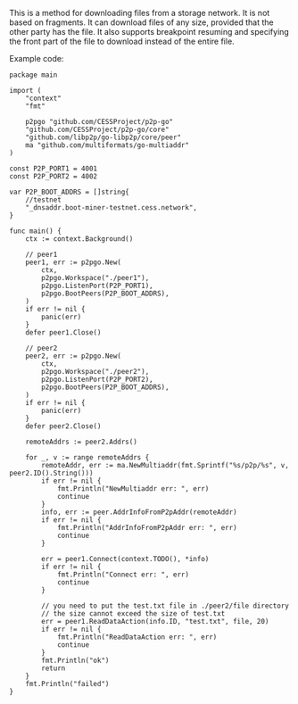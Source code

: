 This is a method for downloading files from a storage network. It is not based on fragments. It can download files of any size, provided that the other party has the file. It also supports breakpoint resuming and specifying the front part of the file to download instead of the entire file.

Example code:
```golang
package main

import (
	"context"
	"fmt"

	p2pgo "github.com/CESSProject/p2p-go"
	"github.com/CESSProject/p2p-go/core"
	"github.com/libp2p/go-libp2p/core/peer"
	ma "github.com/multiformats/go-multiaddr"
)

const P2P_PORT1 = 4001
const P2P_PORT2 = 4002

var P2P_BOOT_ADDRS = []string{
	//testnet
	"_dnsaddr.boot-miner-testnet.cess.network",
}

func main() {
	ctx := context.Background()

	// peer1
	peer1, err := p2pgo.New(
		ctx,
		p2pgo.Workspace("./peer1"),
		p2pgo.ListenPort(P2P_PORT1),
		p2pgo.BootPeers(P2P_BOOT_ADDRS),
	)
	if err != nil {
		panic(err)
	}
	defer peer1.Close()

	// peer2
	peer2, err := p2pgo.New(
		ctx,
		p2pgo.Workspace("./peer2"),
		p2pgo.ListenPort(P2P_PORT2),
		p2pgo.BootPeers(P2P_BOOT_ADDRS),
	)
	if err != nil {
		panic(err)
	}
	defer peer2.Close()

	remoteAddrs := peer2.Addrs()

	for _, v := range remoteAddrs {
		remoteAddr, err := ma.NewMultiaddr(fmt.Sprintf("%s/p2p/%s", v, peer2.ID().String()))
		if err != nil {
			fmt.Println("NewMultiaddr err: ", err)
			continue
		}
		info, err := peer.AddrInfoFromP2pAddr(remoteAddr)
		if err != nil {
			fmt.Println("AddrInfoFromP2pAddr err: ", err)
			continue
		}

		err = peer1.Connect(context.TODO(), *info)
		if err != nil {
			fmt.Println("Connect err: ", err)
			continue
		}

		// you need to put the test.txt file in ./peer2/file directory
		// the size cannot exceed the size of test.txt
		err = peer1.ReadDataAction(info.ID, "test.txt", file, 20)
		if err != nil {
			fmt.Println("ReadDataAction err: ", err)
			continue
		}
		fmt.Println("ok")
		return
	}
	fmt.Println("failed")
}
```